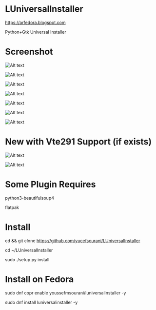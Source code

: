# LUniversalInstaller
https://arfedora.blogspot.com

Python+Gtk  Universal Installer



# Screenshot

![Alt text](https://raw.githubusercontent.com/yucefsourani/LUniversalInstaller/master/Screenshot/0.png "Screenshot")


![Alt text](https://raw.githubusercontent.com/yucefsourani/LUniversalInstaller/master/Screenshot/1.png "Screenshot")


![Alt text](https://raw.githubusercontent.com/yucefsourani/LUniversalInstaller/master/Screenshot/2.png "Screenshot")


![Alt text](https://raw.githubusercontent.com/yucefsourani/LUniversalInstaller/master/Screenshot/3.png "Screenshot")


![Alt text](https://raw.githubusercontent.com/yucefsourani/LUniversalInstaller/master/Screenshot/4.png "Screenshot")


![Alt text](https://raw.githubusercontent.com/yucefsourani/LUniversalInstaller/master/Screenshot/5.png "Screenshot")


![Alt text](https://raw.githubusercontent.com/yucefsourani/LUniversalInstaller/master/Screenshot/6.png "Screenshot")


# New with Vte291 Support (if exists)

![Alt text](https://raw.githubusercontent.com/yucefsourani/LUniversalInstaller/master/Screenshot/Screenshot3.jpg "Screenshot")

![Alt text](https://raw.githubusercontent.com/yucefsourani/LUniversalInstaller/master/Screenshot/Screenshot4.jpg "Screenshot")


# Some Plugin Requires

python3-beautifulsoup4

flatpak


# Install 

cd && git clone https://github.com/yucefsourani/LUniversalInstaller

cd ~/LUniversalInstaller

sudo ./setup.py install


# Install on Fedora

 sudo dnf copr enable youssefmsourani/luniversalinstaller -y
 
 sudo dnf install luniversalinstaller -y

